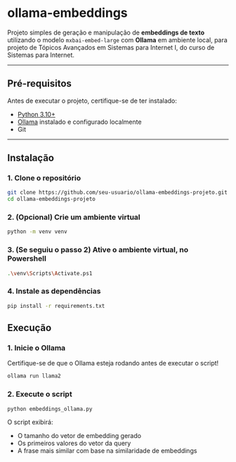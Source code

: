 # ollama-embeddings

Projeto simples de geração e manipulação de **embeddings de texto** utilizando o modelo `mxbai-embed-large` com **Ollama** em ambiente local, para projeto de Tópicos Avançados em Sistemas para Internet I, do curso de Sistemas para Internet.

---

## Pré-requisitos

Antes de executar o projeto, certifique-se de ter instalado:

- [Python 3.10+](https://www.python.org/)
- [Ollama](https://ollama.com/) instalado e configurado localmente
- Git

---

## Instalação

### 1. Clone o repositório

```bash
git clone https://github.com/seu-usuario/ollama-embeddings-projeto.git
cd ollama-embeddings-projeto
```

### 2. (Opcional) Crie um ambiente virtual

```bash
python -m venv venv
```

### 3. (Se seguiu o passo 2) Ative o ambiente virtual, no Powershell

```bash
.\venv\Scripts\Activate.ps1
```

### 4. Instale as dependências

```bash
pip install -r requirements.txt
```

## Execução

### 1. Inicie o Ollama

Certifique-se de que o Ollama esteja rodando antes de executar o script!

```bash
ollama run llama2
```

### 2. Execute o script

```bash
python embeddings_ollama.py
```

O script exibirá:

- O tamanho do vetor de embedding gerado
- Os primeiros valores do vetor da query
- A frase mais similar com base na similaridade de embeddings
